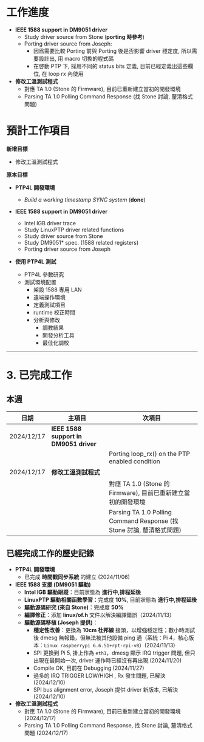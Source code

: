 # 工作進度

- **IEEE 1588 support in DM9051 driver**
    - Study driver source from Stone (**porting 時參考**)
    - Porting driver source from Joseph:
		- 因爲需要比較 Porting 前與 Porting 後是否影響 driver 穩定度, 所以需要設計出, 用  macro 切換的程式碼
		- 在啓動 PTP 下, 採用不同的 status bits 定義, 目前已經定義出這些欄位, 在 loop rx 內使用
- **修改工溫測試程式**
	- 對應 TA 1.0 (Stone 的 Firmware), 目前已重新建立當初的開發環境
	- Parsing TA 1.0 Polling Command Response (找 Stone 討論, 釐清格式問題)


# 預計工作項目

**新增目標**
+ 修改工溫測試程式

**原本目標**
- **PTP4L 開發環境**
    - _Build a working timestamp SYNC system_ (**done**)

- **IEEE 1588 support in DM9051 driver**
    - Intel IGB driver trace
    - Study LinuxPTP driver related functions
    - Study driver source from Stone
    - Study DM9051* spec. (1588 related registers)
    - Porting driver source from Joseph

- **使用 PTP4L 測試**
    - PTP4L 參數研究
    - 測試環境配置
        - 架設 1588 專用 LAN
        - 遠端操作環境
        - 定義測試項目
        - runtime 校正時間
        - 分析與修改
            - 調教結果
            - 開發分析工具
            - 最佳化調校
---

# 3. 已完成工作
## 本週

| 日期         | 主項目                                    | 次項目                                                          |
| ---------- | -------------------------------------- | ------------------------------------------------------------ |
| 2024/12/17 | **IEEE 1588 support in DM9051 driver** |                                                              |
|            |                                        | Porting loop_rx() on the PTP enabled condition               |
| 2024/12/17 | **修改工溫測試程式**                           |                                                              |
|            |                                        | 對應 TA 1.0 (Stone 的 Firmware), 目前已重新建立當初的開發環境                 |
|            |                                        | Parsing TA 1.0 Polling Command Response (找 Stone 討論, 釐清格式問題) |

## 已經完成工作的歷史記錄

- **PTP4L 開發環境**
    - 已完成 **時間戳同步系統** 的建立 (2024/11/06)
- **IEEE 1588 支援 (DM9051 驅動)**
    - **Intel IGB 驅動跟蹤**：目前狀態為 **進行中,排程延後**
    - **LinuxPTP 驅動相關函數學習**：完成度 **10%**, 目前狀態為 **進行中,排程延後**
    - **驅動源碼研究 (來自 Stone)**：完成度 **50%**
    - **編譯修正**：添加 **linux/of.h** 文件以解決編譯錯誤（2024/11/13）
    - **驅動源碼移植 (Joseph 提供)**：
        - **穩定性改善**：更換為 **10cm 杜邦線** 接頭，以增強穩定性；數小時測試後 dmesg 無報錯，但無法被其他設備 ping 通（系統：Pi 4，核心版本：`Linux raspberrypi 6.6.51+rpt-rpi-v8`）(2024/11/13)
        - SPI 更換到 Pi 5, 掛上作為 `eth1`，dmesg 顯示 IRQ trigger 問題, 但只出現在最開始一次, driver 運作時已經沒有再出現.(2024/11/20)
        - Compile OK, 目前在 Debugging (2024/11/27)
        - 過多的 IRQ TRIGGER LOW/HIGH , Rx 發生問題, 已解決 (2024/12/10)
        - SPI bus alignment error, Joseph 提供 driver 新版本, 已解決 (2024/12/10)
- **修改工溫測試程式**
	- 對應 TA 1.0 (Stone 的 Firmware), 目前已重新建立當初的開發環境 (2024/12/17)
	- Parsing TA 1.0 Polling Command Response, 找 Stone 討論, 釐清格式問題 (2024/12/17)







